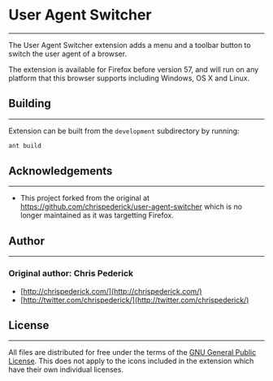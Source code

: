 # User Agent Switcher
---------------------

The User Agent Switcher extension adds a menu and a toolbar button to switch
the user agent of a browser.

The extension is available for Firefox before version 57, and will run on any
platform that this browser supports including Windows, OS X and
Linux.

## Building
-----------

Extension can be built from the `development` subdirectory by running:

```bash
ant build
```

## Acknowledgements
-------------------

* This project forked from the original at
  https://github.com/chrispederick/user-agent-switcher which is no longer
  maintained as it was targetting Firefox.

## Author
---------

### Original author: Chris Pederick

* [http://chrispederick.com/](http://chrispederick.com/)
* [http://twitter.com/chrispederick/](http://twitter.com/chrispederick/)

## License
----------

All files are distributed for free under the terms of the
[GNU General Public License](http://www.gnu.org/licenses/gpl.txt).
This does not apply to the icons included in the extension which have their own
individual licenses.
